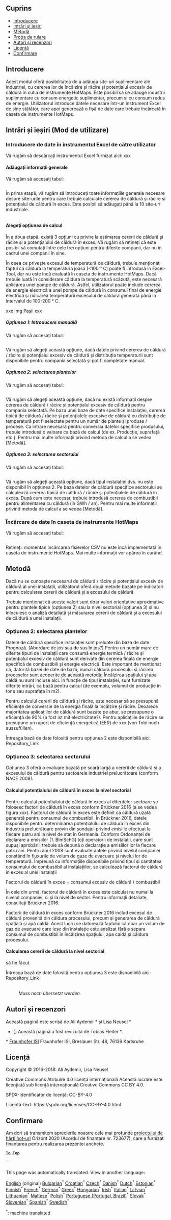 <h2> Cuprins </h2><ul><li> <a href="#introduction">Introducere</a> </li><li> <a href="#inputs-and-outputs">Intrări și ieșiri</a> </li><li> <a href="#method">Metodă</a> </li><li> <a href="#sample-run">Proba de rulare</a> </li><li> <a href="#authors-and-reviewers">Autori și recenzori</a> </li><li> <a href="#license">Licență</a> </li><li> <a href="#acknowledgement">Confirmare</a> </li></ul><h2> Introducere </h2><p> Acest modul oferă posibilitatea de a adăuga site-uri suplimentare ale industriei, cu cererea lor de încălzire și răcire și potențialul excesiv de căldură în cutia de instrumente HotMaps. Este posibil să se adauge industrii suplimentare cu consum energetic suplimentar, precum și cu consum redus de energie. Utilizatorul introduce datele necesare într-un instrument Excel de sine stătător, care apoi generează o fișă de date care trebuie încărcată în caseta de instrumente HotMaps. </p><h2> Intrări și ieșiri (Mod de utilizare) </h2><h3> Introducere de date în instrumentul Excel de către utilizator </h3><p> Vă rugăm să descărcați instrumentul Excel furnizat aici: xxx </p><h4> Adăugați informații generale </h4><p> Vă rugăm să accesați tabul: <figure><img alt="" src="https://github.com/HotMaps/hotmaps_wiki/blob/master/Images/cm_add_industry_plant/General_information.PNG"/></figure></p><p> În prima etapă, vă rugăm să introduceți toate informațiile generale necesare despre site-urile pentru care trebuie calculate cererea de căldură și răcire și potențialul de căldură în exces. Este posibil să adăugați până la 10 site-uri industriale. </p><figure><img alt="" src="https://github.com/HotMaps/hotmaps_wiki/blob/master/Images/cm_add_industry_plant/General_information_Box.PNG"/></figure><h4> Alegeți opțiunea de calcul </h4><p> În a doua etapă, există 3 opțiuni cu privire la estimarea cererii de căldură și răcire și a potențialului de căldură în exces. Vă rugăm să rețineți că este posibil să comutați între cele trei opțiuni pentru diferite companii, dar nu în cadrul unei companii în sine. </p><p> În ceea ce privește excesul de temperatură de căldură, trebuie menționat faptul că căldura la temperatură joasă (&lt;100 ° C) poate fi introdusă în Excel-Tool, dar nu este încă evaluată în caseta de instrumente HotMaps. Dacă trebuie luată în considerare căldura la temperatură scăzută, este necesară aplicarea unei pompe de căldură. Astfel, utilizatorul poate include cererea de energie electrică a unei pompe de căldură în consumul final de energie electrică și ridicarea temperaturii excesului de căldură generată până la intervalul de 100-200 ° C. </p><p> xxx Img Pașii xxx </p><h5> Opțiunea 1: Introducere manuală </h5><p> Vă rugăm să accesați tabul: <figure><img alt="" src="https://github.com/HotMaps/hotmaps_wiki/blob/master/Images/cm_add_industry_plant/Option1.PNG"/></figure></p><p> Vă rugăm să alegeți această opțiune, dacă datele privind cererea de căldură / răcire și potențialul excesiv de căldură și distribuția temperaturii sunt disponibile pentru compania selectată și pot fi completate manual. </p><h5> Opțiunea 2: selectarea plantelor </h5><p> Vă rugăm să accesați tabul: <figure><img alt="" src="https://github.com/HotMaps/hotmaps_wiki/blob/master/Images/cm_add_industry_plant/Option2.PNG"/></figure></p><p> Vă rugăm să alegeți această opțiune, dacă nu există informații despre cererea de căldură / răcire și potențialul excesiv de căldură pentru compania selectată. Pe baza unei baze de date specifice instalației, cererea tipică de căldură / răcire și potențialele excesive de căldură cu distribuție de temperatură pot fi selectate pentru un număr de plante și produse / procese. Ca intrare necesară pentru conversia datelor specifice produsului, trebuie introdusă o valoare ca bază de calcul (de ex. Producție, suprafață etc.). Pentru mai multe informații privind metoda de calcul a se vedea [Metodă]. </p><h5> Opțiunea 3: selectarea sectorului </h5><p> Vă rugăm să accesați tabul: <figure><img alt="" src="https://github.com/HotMaps/hotmaps_wiki/blob/master/Images/cm_add_industry_plant/Option3.PNG"/></figure></p><p> Vă rugăm să alegeți această opțiune, dacă tipul instalației dvs. nu este disponibil în opțiunea 2. Pe baza datelor de căldură specifice sectorului se calculează cererea tipică de căldură / răcire și potențialele de căldură în exces. După cum este necesar, trebuie introdusă cererea de combustibil pentru alimentarea cu căldură (în GWh / an). Pentru mai multe informații privind metoda de calcul a se vedea [Metodă]. </p><h3> Încărcare de date în caseta de instrumente HotMaps </h3><p> Vă rugăm să accesați tabul: <figure><img alt="" src="https://github.com/HotMaps/hotmaps_wiki/blob/master/Images/cm_add_industry_plant/Data_Import.PNG"/></figure></p><p> Rețineți: momentan încărcarea fișierelor CSV nu este încă implementată în caseta de instrumente HotMaps. Mai multe informații vor apărea în curând. </p><h2> Metodă </h2><p> Dacă nu se cunoaște necesarul de căldură / răcire și potențialul excesiv de căldură al unei instalații, utilizatorul oferă două metode bazate pe indicatori pentru calcularea cererii de căldură și a excesului de căldură. </p><p> Trebuie menționat că aceste valori sunt doar valori orientative aproximative pentru plantele tipice (opțiunea 2) sau la nivel sectorial (opțiunea 3) și nu înlocuiesc o analiză detaliată și măsurarea cererii de căldură și a excesului de căldură a unei instalații. </p><h3> Opțiunea 2: selectarea plantelor </h3><p> Datele de căldură specifice instalației sunt preluate din baza de date Prognoză. (Abordare de jos sau de sus în jos?) Pentru un număr mare de diferite tipuri de instalații care consumă energie termică / răcire și potențialul excesiv de căldură sunt derivate din cererea finală de energie specifică de combustibili și energie electrică. Este important de menționat că, datorită bazei de date de bază, numai căldura procesului și răcirea proceselor sunt acoperite de această metodă; Încălzirea spațiului și apa caldă nu sunt incluse aici. În funcție de tipul instalației, sunt furnizate diferite intrări, ca bază pentru calcul (de exemplu, volumul de producție în tone sau suprafața în m2). </p><p> Pentru calculul cererii de căldură și răcire, este necesar să se presupună eficiențe de conversie de la energia finală la încălzire și răcire. Deoarece majoritatea aplicațiilor de căldură sunt bazate pe abur, se presupune o eficiență de 90% (a fost ist mit electricitate?). Pentru aplicațiile de răcire se presupune un raport de eficiență energetică (EER) de xxx (von Tobi noch auszufüllen). </p><p> Întreaga bază de date folosită pentru opțiunea 2 este disponibilă aici: Repository_Link </p><h3> Opțiunea 3: selectarea sectorului </h3><p> Opțiunea 3 oferă o evaluare bazată pe scară largă a cererii de căldură și a excesului de căldură pentru sectoarele industriei prelucrătoare (conform NACE 2008). </p><h4> Calculul potențialului de căldură în exces la nivel sectorial </h4><p> Pentru calculul potențialului de căldură în exces al diferitelor sectoare se folosesc factori de căldură în exces conform Brückner 2016 (a se vedea figura xxx). Factorul de căldură în exces este definit ca căldură uzată generată pentru consumul de combustibil. În Brückner 2016, datele disponibile pentru determinarea potențialului de căldură în exces din industria prelucrătoare provin din sondajul privind emisiile efectuat la fiecare patru ani la nivel de stat în Germania. Conform Ordonanței de declarare a emisiilor (1. BImSchG) toți operatorii de instalații, care sunt supuși aprobării, trebuie să depună o declarație a emisiilor lor la fiecare patru ani. Pentru anul 2008 sunt evaluate datele privind nivelul companiei constând în fluxurile de volum de gaze de evacuare și nivelul lor de temperatură. Împreună cu informațiile disponibile privind tipul și cantitatea consumului de combustibil al instalațiilor, se calculează factorul de căldură în exces al unei instalații </p><p> Factorul de căldură în exces = consumul excesiv de căldură / combustibil </p><p> În cele din urmă, factorul de căldură în exces este calculat nu numai la nivelul companiei, ci și la nivel de sector. Pentru informații detaliate, consultați Brückner 2016. </p><p> Factorii de căldură în exces conform Brückner 2016 includ excesul de căldură provenită din căldura procesului, precum și generarea de căldură spațială și apă caldă. Acest lucru se datorează faptului că doar un volum de gaz de evacuare care iese din instalație este analizat fără a separa consumul de combustibil în încălzirea spațiului, apa caldă și căldura procesului. </p><h4> Calcularea cererii de căldură la nivel sectorial </h4><p> să fie făcut </p><p> Întreaga bază de date folosită pentru opțiunea 3 este disponibilă aici: Repository_Link </p><figure><img alt="" src="https://github.com/HotMaps/hotmaps_wiki/blob/master/Images/cm_add_industry_plant/Factors.PNG"/><figcaption> <i><br/> Muss noch übersetzt werden.</i> </figcaption></figure><h2> Autori și recenzori </h2><p> Această pagină este scrisă de Ali Aydemir * și Lisa Neusel * </p><ul><li> [] Această pagină a fost revizuită de Tobias Fleiter *. </li></ul><p> * <a href="https://isi.fraunhofer.de/">Fraunhofer ISI</a> Fraunhofer ISI, Breslauer Str. 48, 76139 Karlsruhe </p><h2> Licență </h2><p> Copyright © 2016-2018: Ali Aydemir, Lisa Neusel </p><p> Creative Commons Atribuire 4.0 licență internațională Această lucrare este licențiată sub licență internațională Creative Commons CC BY 4.0. </p><p> SPDX-Identificator de licență: CC-BY-4.0 </p><p> Licență-text: https://spdx.org/licenses/CC-BY-4.0.html </p><h2> Confirmare </h2><p> Am dori să transmitem aprecierile noastre cele mai profunde <a href="https://www.hotmaps-project.eu">proiectului de hărți hot-uri</a> Orizont 2020 (Acordul de finanțare nr. 723677), care a furnizat finanțarea pentru realizarea prezentei anchete. </p><p><ins> <code><strong><a href="#table-of-contents">To Top</a></strong></code> </ins> </p><p> `` </p>

This page was automatically translated. View in another language:

[English](../en/CM-Add-industry-plant.md) (original) [Bulgarian](../bg/CM-Add-industry-plant.md)<sup>\*</sup> [Croatian](../hr/CM-Add-industry-plant.md)<sup>\*</sup> [Czech](../cs/CM-Add-industry-plant.md)<sup>\*</sup> [Danish](../da/CM-Add-industry-plant.md)<sup>\*</sup> [Dutch](../nl/CM-Add-industry-plant.md)<sup>\*</sup> [Estonian](../et/CM-Add-industry-plant.md)<sup>\*</sup> [Finnish](../fi/CM-Add-industry-plant.md)<sup>\*</sup> [French](../fr/CM-Add-industry-plant.md)<sup>\*</sup> [German](../de/CM-Add-industry-plant.md)<sup>\*</sup> [Greek](../el/CM-Add-industry-plant.md)<sup>\*</sup> [Hungarian](../hu/CM-Add-industry-plant.md)<sup>\*</sup> [Irish](../ga/CM-Add-industry-plant.md)<sup>\*</sup> [Italian](../it/CM-Add-industry-plant.md)<sup>\*</sup> [Latvian](../lv/CM-Add-industry-plant.md)<sup>\*</sup> [Lithuanian](../lt/CM-Add-industry-plant.md)<sup>\*</sup> [Maltese](../mt/CM-Add-industry-plant.md)<sup>\*</sup> [Polish](../pl/CM-Add-industry-plant.md)<sup>\*</sup> [Portuguese (Portugal, Brazil)](../pt/CM-Add-industry-plant.md)<sup>\*</sup>  [Slovak](../sk/CM-Add-industry-plant.md)<sup>\*</sup> [Slovenian](../sl/CM-Add-industry-plant.md)<sup>\*</sup> [Spanish](../es/CM-Add-industry-plant.md)<sup>\*</sup> [Swedish](../sv/CM-Add-industry-plant.md)<sup>\*</sup> 

<sup>\*</sup>: machine translated
